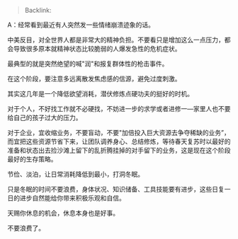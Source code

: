 > Backlink: 

A：经常看到最近有人突然发一些情绪崩溃迹象的话。

中美反目，对全世界人都是非常大的精神负担。不要看只是增加这么一点压力，都会导致很多原本就精神状态比较脆弱的人爆发急性的危机症状。

最典型的就是突然绝望的喊"润"和报复群体性的枪击事件。

在这个阶段，要注意多远离散发焦虑感的信源，避免过度刺激。

其实这几年是一个降低欲望消耗，潜伏修炼点硬功夫的挺好的时机。

对于个人，不好找工作就不必硬找，不妨进一步的求学或者进修一—家里人也不要给自己的孩子过大的压力。

对于企业，宜收缩业务，不要盲动，不要"加倍投入巨大资源去争夺稀缺的业务”，而宜把这些资源节省下来，让团队调养身心、总结修炼，等待春天复苏时以最好的准备和状态出去捡沙滩上留下的乱折腾挂掉的对手留下的业务，这是现在这个阶段最好的生存策略。

节俭、淡泊，让日常消耗降低到最小，打洞冬眠。

只是冬眠的时间不要浪费，身体状况、知识储备、工具技能要有进步，这些日复一日的进步自然能给你带来积极乐观和自信。

天赐你休息的机会，休息本身也是好事。

不要浪费了。
